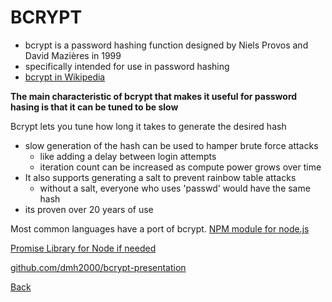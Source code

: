 # BCRYPT

- bcrypt is a password hashing function designed by Niels Provos and David Mazières in 1999
- specifically intended for use in password hashing
- <a href="https://en.wikipedia.org/wiki/Bcrypt">bcrypt in Wikipedia</a>

**The main characteristic of bcrypt that makes it useful for password hasing is that it can be tuned to be slow**

Bcrypt lets you tune how long it takes to generate the desired hash

- slow generation of the hash can be used to hamper brute force attacks
  - like adding a delay between login attempts
  - iteration count can be increased as compute power grows over time
- It also supports generating a salt to prevent rainbow table attacks
  - without a salt, everyone who uses 'passwd' would have the same hash
- its proven over 20 years of use

Most common languages have a port of bcrypt.
<a href="https://www.npmjs.com/package/bcrypt">NPM module for node.js</a>

<a href="https://www.npmjs.com/package/promise">Promise Library for Node if needed</a>

<a href="https://github.com/dmh2000/bcrypt-presentation">github.com/dmh2000/bcrypt-presentation</a>

<a href="bcrypt1.html">Back</a>
